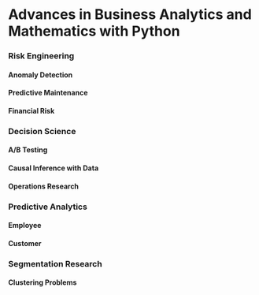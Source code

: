 # Advances in Business Analytics and Mathematics with Python

### Risk Engineering

#### Anomaly Detection
#### Predictive Maintenance
#### Financial Risk

### Decision Science

#### A/B Testing
#### Causal Inference with Data
#### Operations Research

### Predictive Analytics

#### Employee
#### Customer

### Segmentation Research

#### Clustering Problems
